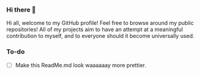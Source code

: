 ### Hi there 👋

Hi all, welcome to my GitHub profile! Feel free to browse around my public repositories!
All of my projects aim to have an attempt at a meaningful contribution to myself, and to everyone should it become universally used. 

### To-do
- [ ] Make this ReadMe.md look waaaaaay more prettier.

<!--
**carlxw/carlxw** is a ✨ _special_ ✨ repository because its `README.md` (this file) appears on your GitHub profile.

Here are some ideas to get you started:

- 🔭 I’m currently working on ...
- 🌱 I’m currently learning ...
- 👯 I’m looking to collaborate on ...
- 🤔 I’m looking for help with ...
- 💬 Ask me about ...
- 📫 How to reach me: ...
- 😄 Pronouns: ...
- ⚡ Fun fact: ...
-->
